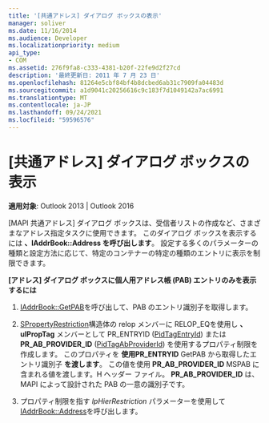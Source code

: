 ```yaml
---
title: '[共通アドレス] ダイアログ ボックスの表示'
manager: soliver
ms.date: 11/16/2014
ms.audience: Developer
ms.localizationpriority: medium
api_type:
- COM
ms.assetid: 276f9fa8-c333-4381-b20f-22fe9d2f27cd
description: '最終更新日: 2011 年 7 月 23 日'
ms.openlocfilehash: 81264e5cbf84bf4b8dcbed6ab31c7909fa04483d
ms.sourcegitcommit: a1d9041c20256616c9c183f7d1049142a7ac6991
ms.translationtype: MT
ms.contentlocale: ja-JP
ms.lasthandoff: 09/24/2021
ms.locfileid: "59596576"
---
```

# <a name="displaying-the-common-address-dialog-box"></a>[共通アドレス] ダイアログ ボックスの表示

  
  
**適用対象**: Outlook 2013 | Outlook 2016 
  
[MAPI 共通アドレス] ダイアログ ボックスは、受信者リストの作成など、さまざまなアドレス指定タスクに使用できます。 このダイアログ ボックスを表示するには **、IAddrBook::Address を呼び出します**。 設定する多くのパラメーターの種類と設定方法に応じて、特定のコンテナーの特定の種類のエントリに表示を制限できます。
  
 **[アドレス] ダイアログ ボックスに個人用アドレス帳 (PAB) エントリのみを表示するには**
  
1. [IAddrBook::GetPAB](iaddrbook-getpab.md)を呼び出して、PAB のエントリ識別子を取得します。 
    
2. [SPropertyRestriction](spropertyrestriction.md)構造体の relop メンバーに RELOP_EQを使用し **、ulPropTag** メンバーとして PR_ENTRYID ([PidTagEntryId](pidtagentryid-canonical-property.md)) または **PR_AB_PROVIDER_ID** ([PidTagAbProviderId](pidtagabproviderid-canonical-property.md)) を使用するプロパティ制限を作成します。  このプロパティを **使用PR_ENTRYID** GetPAB から取得したエントリ識別子 **を渡します**。 この値を使用 **PR_AB_PROVIDER_ID** MSPAB に含まれる値を渡します。H ヘッダー ファイル。 **PR_AB_PROVIDER_ID** は、MAPI によって設計された PAB の一意の識別子です。 
    
3. プロパティ制限を指す _lpHierRestriction_ パラメーターを使用して [IAddrBook::Address](iaddrbook-address.md)を呼び出します。 
    

